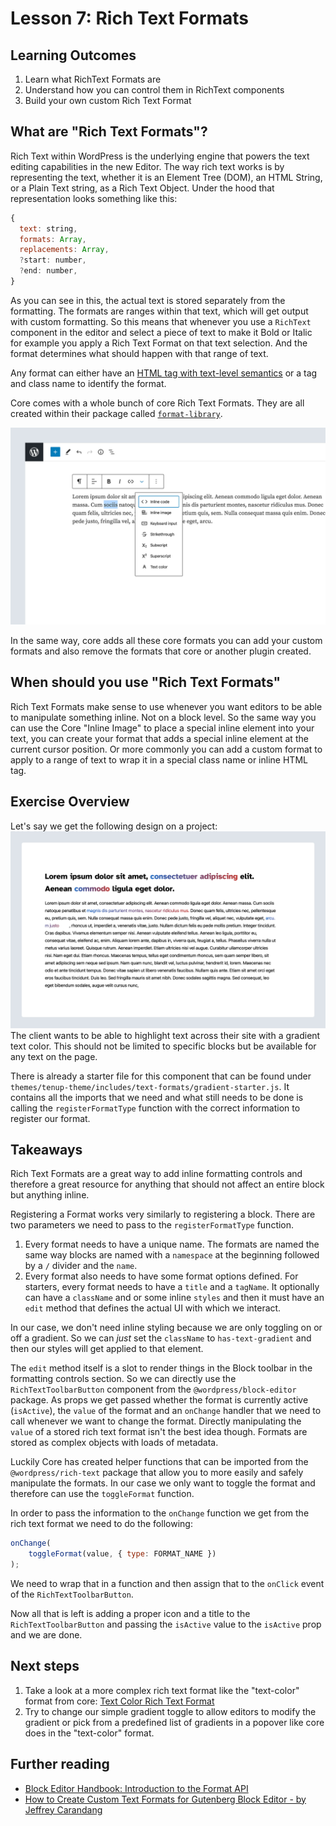 # Lesson 7: Rich Text Formats

## Learning Outcomes

1. Learn what RichText Formats are
2. Understand how you can control them in RichText components
3. Build your own custom Rich Text Format

## What are "Rich Text Formats"?

Rich Text within WordPress is the underlying engine that powers the text editing capabilities in the new Editor. The way rich text works is by representing the text, whether it is an Element Tree (DOM), an HTML String, or a Plain Text string, as a Rich Text Object. Under the hood that representation looks something like this:

```js
{
  text: string,
  formats: Array,
  replacements: Array,
  ?start: number,
  ?end: number,
}
```

As you can see in this, the actual text is stored separately from the formatting. The formats are ranges within that text, which will get output with custom formatting. So this means that whenever you use a `RichText` component in the editor and select a piece of text to make it Bold or Italic for example you apply a Rich Text Format on that text selection. And the format determines what should happen with that range of text.

Any format can either have an [HTML tag with text-level semantics](https://www.w3.org/TR/html5/textlevel-semantics.html#text-level-semantics-usage-summary) or a tag and class name to identify the format.

Core comes with a whole bunch of core Rich Text Formats. They are all created within their package called [`format-library`](https://github.com/WordPress/gutenberg/tree/trunk/packages/format-library/src).

![Core Rich Text Formats Dropdown showing "Inline Code" as selected](../../static/img/core-rich-text-formats-screenshot.jpg)

In the same way, core adds all these core formats you can add your custom formats and also remove the formats that core or another plugin created.

## When should you use "Rich Text Formats"

Rich Text Formats make sense to use whenever you want editors to be able to manipulate something inline. Not on a block level. So the same way you can use the Core "Inline Image" to place a special inline element into your text, you can create your format that adds a special inline element at the current cursor position. Or more commonly you can add a custom format to apply to a range of text to wrap it in a special class name or inline HTML tag.

## Exercise Overview

Let's say we get the following design on a project:
![Design showing text with some areas being highlighted by a gradient background](../../static/img/text-format-design.png)
The client wants to be able to highlight text across their site with a gradient text color. This should not be limited to specific blocks but be available for any text on the page.

There is already a starter file for this component that can be found under `themes/tenup-theme/includes/text-formats/gradient-starter.js`. It contains all the imports that we need and what still needs to be done is calling the `registerFormatType` function with the correct information to register our format.

## Takeaways

Rich Text Formats are a great way to add inline formatting controls and therefore a great resource for anything that should not affect an entire block but anything inline.

Registering a Format works very similarly to registering a block. There are two parameters we need to pass to the `registerFormatType` function.

1. Every format needs to have a unique name. The formats are named the same way blocks are named with a `namespace` at the beginning followed by a `/` divider and the `name`.
2. Every format also needs to have some format options defined. For starters, every format needs to have a `title` and a `tagName`. It optionally can have a `className` and or some inline `styles` and then it must have an `edit` method that defines the actual UI with which we interact.

In our case, we don't need inline styling because we are only toggling on or off a gradient. So we can _just_ set the `className` to `has-text-gradient` and then our styles will get applied to that element.

The `edit` method itself is a slot to render things in the Block toolbar in the formatting controls section. So we can directly use the `RichTextToolbarButton` component from the `@wordpress/block-editor` package. As props we get passed whether the format is currently active (`isActive`), the `value` of the format and an `onChange` handler that we need to call whenever we want to change the format. Directly manipulating the `value` of a stored rich text format isn't the best idea though. Formats are stored as complex objects with loads of metadata.

Luckily Core has created helper functions that can be imported from the `@wordpress/rich-text` package that allow you to more easily and safely manipulate the formats. In our case we only want to toggle the format and therefore can use the `toggleFormat` function.

In order to pass the information to the `onChange` function we get from the rich text format we need to do the following:

```js
onChange(
	toggleFormat(value, { type: FORMAT_NAME })
);
```

We need to wrap that in a function and then assign that to the `onClick` event of the `RichTextToolbarButton`.

Now all that is left is adding a proper icon and a title to the `RichTextToolbarButton` and passing the `isActive` value to the `isActive` prop and we are done.

## Next steps

1. Take a look at a more complex rich text format like the "text-color" format from core: [Text Color Rich Text Format](https://github.com/WordPress/gutenberg/blob/trunk/packages/format-library/src/text-color/index.js)
2. Try to change our simple gradient toggle to allow editors to modify the gradient or pick from a predefined list of gradients in a popover like core does in the "text-color" format.

## Further reading

- [Block Editor Handbook: Introduction to the Format API](https://developer.wordpress.org/block-editor/how-to-guides/format-api/)
- [How to Create Custom Text Formats for Gutenberg Block Editor - by Jeffrey Carandang](https://jeffreycarandang.com/how-to-create-custom-text-formats-for-gutenberg-block-editor/)
